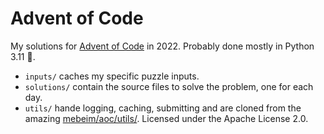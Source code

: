 # Advent of Code
My solutions for [Advent of Code](https://adventofcode.com/2022) in 2022. Probably done mostly in Python 3.11 🐍.

- `inputs/` caches my specific puzzle inputs.
- `solutions/` contain the source files to solve the problem, one for each day.
- `utils/` hande logging, caching, submitting and are cloned from the amazing [mebeim/aoc/utils/](https://github.com/mebeim/aoc/tree/master/utils). Licensed under the Apache License 2.0.